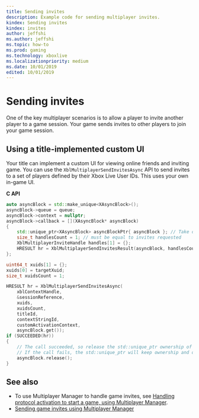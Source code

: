 ```yaml
---
title: Sending invites
description: Example code for sending multiplayer invites.
kindex: Sending invites
kindex: invites
author: jeffshi
ms.author: jeffshi
ms.topic: how-to
ms.prod: gaming
ms.technology: xboxlive
ms.localizationpriority: medium
ms.date: 10/01/2019
edited: 10/01/2019
---
```


# Sending invites

One of the key multiplayer scenarios is to allow a player to invite another player to a game session.
Your game sends invites to other players to join your game session.

<!-- chm-only content here -->


<!-- ## Using the Title-Callable UI (TCUI) (System UI overlay)

chm-only content here
 -->


## Using a title-implemented custom UI

<!-- destination not in this repo: Your title can implement a custom UI for viewing online friends and inviting game. You can use the [XblMultiplayerSendInvitesAsync](xblmultiplayersendinvitesasync.md) API to send invites to a set of players defined by their Xbox Live User IDs.  -->
Your title can implement a custom UI for viewing online friends and inviting game. You can use the `XblMultiplayerSendInvitesAsync` API to send invites to a set of players defined by their Xbox Live User IDs. <!--chm: This is useful if you prefer to use your own in-game UI instead of the stock System UI.--> <!--main docs:  -->This uses your own in-game UI.

**C API**
<!-- XblMultiplayerSendInvitesAsync_C.md -->
```cpp
auto asyncBlock = std::make_unique<XAsyncBlock>();
asyncBlock->queue = queue;
asyncBlock->context = nullptr;
asyncBlock->callback = [](XAsyncBlock* asyncBlock)
{
    std::unique_ptr<XAsyncBlock> asyncBlockPtr{ asyncBlock }; // Take over ownership of the XAsyncBlock*
    size_t handlesCount = 1; // must be equal to invites requested
    XblMultiplayerInviteHandle handles[1] = {};
    HRESULT hr = XblMultiplayerSendInvitesResult(asyncBlock, handlesCount, handles);
};

uint64_t xuids[1] = {};
xuids[0] = targetXuid;
size_t xuidsCount = 1;

HRESULT hr = XblMultiplayerSendInvitesAsync(
    xblContextHandle,
    &sessionReference,
    xuids,
    xuidsCount,
    titleId,
    contextStringId,
    customActivationContext,
    asyncBlock.get());
if (SUCCEEDED(hr))
{
    // The call succeeded, so release the std::unique_ptr ownership of XAsyncBlock* since the callback will take over ownership.
    // If the call fails, the std::unique_ptr will keep ownership and delete the XAsyncBlock*
    asyncBlock.release();
}
```

<!-- destination not in this repo: **Reference**
* [XAsyncBlock](xasyncblock.md)
* [XblMultiplayerInviteHandle](xblmultiplayerinvitehandle.md)
* [XblMultiplayerSendInvitesAsync](xblmultiplayersendinvitesasync.md)
* [XblMultiplayerSendInvitesResult](xblmultiplayersendinvitesresult.md) -->


## See also

<!-- * chm-only api ref here -->
* To use Multiplayer Manager to handle game invites, see [Handling protocol activation to start a game, using Multiplayer Manager](../../mpm/how-to/live-handle-protocol-activation.md).
* [Sending game invites using Multiplayer Manager](../../mpm/how-to/live-send-game-invites.md)
